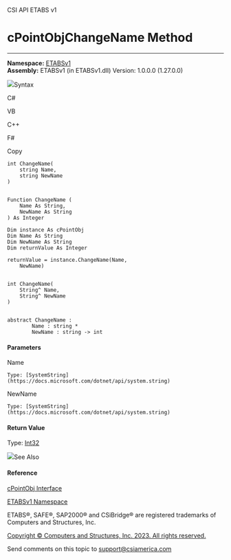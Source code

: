 ﻿

CSI API ETABS v1

# cPointObjChangeName Method  
  
---  
  
**Namespace:** [ETABSv1](2780f1b8-2033-5289-2298-1cdb2a7508d9.htm)  
**Assembly:** ETABSv1 (in ETABSv1.dll) Version: 1.0.0.0 (1.27.0.0)

![](../icons/SectionExpanded.png)Syntax

C#

VB

C++

F#

Copy

    
    
    int ChangeName(
    	string Name,
    	string NewName
    )
    
    
    Function ChangeName ( 
    	Name As String,
    	NewName As String
    ) As Integer
    
    Dim instance As cPointObj
    Dim Name As String
    Dim NewName As String
    Dim returnValue As Integer
    
    returnValue = instance.ChangeName(Name, 
    	NewName)
    
    
    int ChangeName(
    	String^ Name, 
    	String^ NewName
    )
    
    
    abstract ChangeName : 
            Name : string * 
            NewName : string -> int 
    

#### Parameters

Name

    Type: [SystemString](https://docs.microsoft.com/dotnet/api/system.string)  

NewName

    Type: [SystemString](https://docs.microsoft.com/dotnet/api/system.string)  

#### Return Value

Type: [Int32](https://docs.microsoft.com/dotnet/api/system.int32)

![](../icons/SectionExpanded.png)See Also

#### Reference

[cPointObj Interface](07661691-ffa8-f77b-7580-1973c7be1978.htm)

[ETABSv1 Namespace](2780f1b8-2033-5289-2298-1cdb2a7508d9.htm)

ETABS®, SAFE®, SAP2000® and CSiBridge® are registered trademarks of Computers
and Structures, Inc.  

[Copyright © Computers and Structures, Inc. 2023. All rights
reserved.](http://www.csiamerica.com)

Send comments on this topic to
[support@csiamerica.com](mailto:support%40csiamerica.com?Subject=CSI%20API%20ETABS%20v1)

